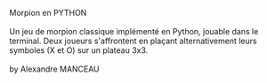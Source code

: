 Morpion en PYTHON<br>
 <br>
Un jeu de morpion classique implémenté en Python, jouable dans le terminal. Deux joueurs s'affrontent en plaçant alternativement leurs symboles (X et O) sur un plateau 3x3.<br>
 <br>
by Alexandre MANCEAU
 
